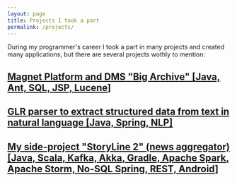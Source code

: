 ```yaml
---
layout: page
title: Projects I took a part
permalink: /projects/
---
```


During my programmer's career I took a part in many projects and created many applications,
but there are several projects wothly to mention:

## [Magnet Platform and DMS "Big Archive" [**Java, Ant, SQL, JSP, Lucene**]](/projects/magnet_big_archive)
## [GLR parser to extract structured data from text in natural language [**Java, Spring, NLP**]](/projects/glr_parser)
## [My side-project "StoryLine 2" (news aggregator) [**Java, Scala, Kafka, Akka, Gradle, Apache Spark, Apache Storm, No-SQL Spring, REST, Android**]](/projects/story_line2)
